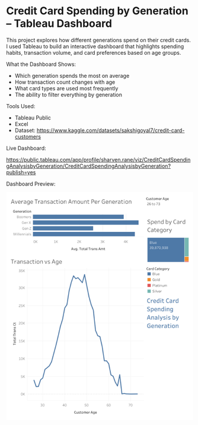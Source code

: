 # Credit Card Spending by Generation – Tableau Dashboard

This project explores how different generations spend on their credit cards. I used Tableau to build an interactive dashboard that highlights spending habits, transaction volume, and card preferences based on age groups.

What the Dashboard Shows:
- Which generation spends the most on average
- How transaction count changes with age
- What card types are used most frequently
- The ability to filter everything by generation

Tools Used:
- Tableau Public 
- Excel 
- Dataset: https://www.kaggle.com/datasets/sakshigoyal7/credit-card-customers

Live Dashboard:

https://public.tableau.com/app/profile/sharven.rane/viz/CreditCardSpendingAnalysisbyGeneration/CreditCardSpendingAnalysisbyGeneration?publish=yes

Dashboard Preview:

![Dashboard](Credit%20Card%20Spending%20Analysis%20by%20Generation.png)
